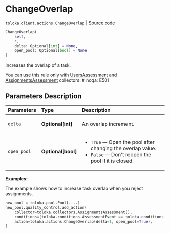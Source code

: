 # ChangeOverlap
`toloka.client.actions.ChangeOverlap` | [Source code](https://github.com/Toloka/toloka-kit/blob/v1.0.1/src/client/actions.py#L131)

```python
ChangeOverlap(
    self,
    *,
    delta: Optional[int] = None,
    open_pool: Optional[bool] = None
)
```

Increases the overlap of a task.


You can use this rule only with [UsersAssessment](https://toloka.ai/en/docs/toloka-kit/reference/toloka.client.collectors.UsersAssessment) and [AssignmentsAssessment](https://toloka.ai/en/docs/toloka-kit/reference/toloka.client.collectors.AssignmentsAssessment) collectors.  # noqa: E501

## Parameters Description

| Parameters | Type | Description |
| :----------| :----| :-----------|
`delta`|**Optional\[int\]**|<p>An overlap increment.</p>
`open_pool`|**Optional\[bool\]**|<p><ul><li>`True` — Open the pool after changing the overlap value.</li><li>`False` — Don&#x27;t reopen the pool if it is closed.</li></ul></p>

**Examples:**

The example shows how to increase task overlap when you reject assignments.

```python
new_pool = toloka.pool.Pool(....)
new_pool.quality_control.add_action(
    collector=toloka.collectors.AssignmentsAssessment(),
    conditions=[toloka.conditions.AssessmentEvent == toloka.conditions.AssessmentEvent.REJECT],
    action=toloka.actions.ChangeOverlap(delta=1, open_pool=True),
)
```
